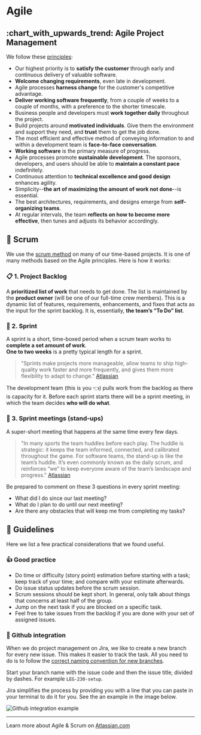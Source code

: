 # Agile

## :chart\_with\_upwards\_trend: Agile Project Management

We follow these [principles](https://agilemanifesto.org/principles.html):

* Our highest priority is to **satisfy the customer** through early and continuous delivery of valuable software.
* **Welcome changing requirements**, even late in development.
* Agile processes **harness change** for the customer's competitive advantage.
* **Deliver working software frequently**, from a couple of weeks to a couple of months, with a preference to the shorter timescale.
* Business people and developers must **work together daily** throughout the project.
* Build projects around **motivated individuals**. Give them the environment and support they need, and **trust** them to get the job done.
* The most efficient and effective method of conveying information to and within a development team is **face-to-face conversation**.
* **Working software** is the primary measure of progress.
* Agile processes promote **sustainable development**. The sponsors, developers, and users should be able to **maintain a constant pace** indefinitely.
* Continuous attention to **technical excellence and good design** enhances agility.
* Simplicity--**the art of maximizing the amount of work not done**--is essential.
* The best architectures, requirements, and designs emerge from **self-organizing teams**.
* At regular intervals, the team **reflects on how to become more effective**, then tunes and adjusts its behavior accordingly.

## 🤼 Scrum

We use the [scrum method](https://www.atlassian.com/agile/scrum) on many of our time-based projects. It is one of many methods based on the Agile principles. Here is how it works:

### :clipboard: 1. Project Backlog

A **prioritized list of work** that needs to get done. The list is maintained by the **product owner** (will be one of our full-time crew members). This is a dynamic list of features, requirements, enhancements, and fixes that acts as the input for the sprint backlog. It is, essentially, **the team’s “To Do” list**.

### 🏃 2. Sprint

A sprint is a short, time-boxed period when a scrum team works to **complete a set amount of work**.\
**One to two weeks** is a pretty typical length for a sprint.

> "Sprints make projects more manageable, allow teams to ship high-quality work faster and more frequently, and gives them more flexibility to adapt to change." [Atlassian](https://www.atlassian.com/agile/scrum/sprints)

The development team (this is you 👈) pulls work from the backlog as there is capacity for it. Before each sprint starts there will be a sprint meeting, in which the team decides **who will do what**.

### :calendar: 3. Sprint meetings (stand-ups)

A super-short meeting that happens at the same time every few days.

> "In many sports the team huddles before each play. The huddle is strategic: it keeps the team informed, connected, and calibrated throughout the game. For software teams, the stand-up is like the team’s huddle. It’s even commonly known as the daily scrum, and reinforces “we” to keep everyone aware of the team’s landscape and progress." [Atlassian](https://www.atlassian.com/agile/scrum/standups)

Be prepared to comment on these 3 questions in every sprint meeting:

* What did I do since our last meeting?
* What do I plan to do until our next meeting?
* Are there any obstacles that will keep me from completing my tasks?

## 📜 Guidelines

Here we list a few practical considerations that we found useful.

### 👍 Good practice

* Do time or difficulty (story point) estimation before starting with a task; keep track of your time; and compare with your estimate afterwards.
* Do issue status updates before the scrum session.
* Scrum sessions should be kept short. In general, only talk about things that concerns at least half of the group.
* Jump on the next task if you are blocked on a specific task.
* Feel free to take issues from the backlog if you are done with your set of assigned issues.

### 🐙 Github integration

When we do project management on Jira, we like to create a new branch for every new issue. This makes it easier to track the task. All you need to do is to follow the [correct naming convention for new branches](agile-1.md).

Start your branch name with the issue code and then the issue title, divided by dashes. For example `LEG-230-setup`.

Jira simplifies the process by providing you with a line that you can paste in your terminal to do it for you. See the an example in the image below.

![Github integration example](jira\_github\_integration.png)

***

Learn more about Agile & Scrum on [Atlassian.com](https://www.atlassian.com/agile/scrum)

